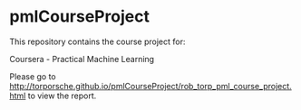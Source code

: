 # pmlCourseProject
This repository contains the course project for:

Coursera - Practical Machine Learning

Please go to http://torporsche.github.io/pmlCourseProject/rob_torp_pml_course_project.html to view the report.
